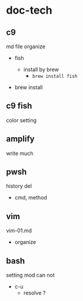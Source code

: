
# doc-tech


## c9

md file organize
- fish
  - install by brew
    - `brew install fish`

- brew install


## c9 fish

color setting


## amplify

write much


## pwsh

history del
- cmd, method 


## vim

vim-01.md
- organize


## bash

setting mod can not
- c-u
  - resolve ?



